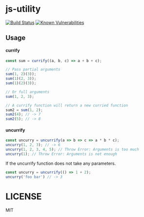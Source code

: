 # js-utility

[![Build Status](https://travis-ci.org/addhome2001/currify.svg?branch=master)](https://travis-ci.org/addhome2001/currify)
[![Known Vulnerabilities](https://snyk.io/test/github/addhome2001/currify/badge.svg)](https://snyk.io/test/github/addhome2001/currify)

## Usage

#### currify

```js
const sum = currify((a, b, c) => a + b + c);

// Pass partial arguments
sum(1, 2)(3));
sum(1)(2, 3));
sum(1)(2)(3));

// Or full arguments
sum(1, 2, 3);

// A currify function will return a new curried function
sum2 = sum(1, 2);
sum2(4); // -> 7
sum2(5); // -> 8
```

#### uncurrify
```js
const uncurry = uncurrify(a => b => c => a * b * c);
uncurry(1, 2, 3); // -> 6
uncurry(1, 2, 3, 4, 5); // Throw Error: Arguments is too much
uncurry(1); // Throw Error: Arguments is not enough
```
If the uncurrify function does not take any parameters.
```js
const uncurry = uncurrify(() => 1 + 2);
uncurry('foo bar') // -> 3
```

LICENSE
=======

MIT
